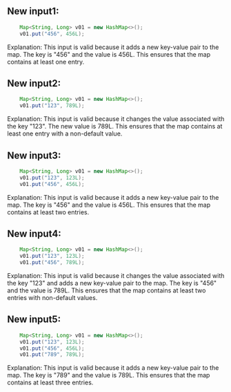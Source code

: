 ## New input1:
```java
    Map<String, Long> v01 = new HashMap<>();
    v01.put("456", 456L);
```
Explanation: This input is valid because it adds a new key-value pair to the map. The key is "456" and the value is 456L. This ensures that the map contains at least one entry.

## New input2:
```java
    Map<String, Long> v01 = new HashMap<>();
    v01.put("123", 789L);
```
Explanation: This input is valid because it changes the value associated with the key "123". The new value is 789L. This ensures that the map contains at least one entry with a non-default value.

## New input3:
```java
    Map<String, Long> v01 = new HashMap<>();
    v01.put("123", 123L);
    v01.put("456", 456L);
```
Explanation: This input is valid because it adds a new key-value pair to the map. The key is "456" and the value is 456L. This ensures that the map contains at least two entries.

## New input4:
```java
    Map<String, Long> v01 = new HashMap<>();
    v01.put("123", 123L);
    v01.put("456", 789L);
```
Explanation: This input is valid because it changes the value associated with the key "123" and adds a new key-value pair to the map. The key is "456" and the value is 789L. This ensures that the map contains at least two entries with non-default values.

## New input5:
```java
    Map<String, Long> v01 = new HashMap<>();
    v01.put("123", 123L);
    v01.put("456", 456L);
    v01.put("789", 789L);
```
Explanation: This input is valid because it adds a new key-value pair to the map. The key is "789" and the value is 789L. This ensures that the map contains at least three entries.
